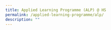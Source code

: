```yaml
---
title: Applied Learning Programme (ALP) @ HS
permalink: /applied-learning-programme/alp/
description: ""
---
```

